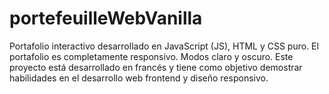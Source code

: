 # portefeuilleWebVanilla
Portafolio interactivo desarrollado en JavaScript (JS), HTML y CSS puro. El portafolio es completamente responsivo. Modos claro y oscuro. Este proyecto está desarrollado en francés y tiene como objetivo demostrar habilidades en el desarrollo web frontend y diseño responsivo.
